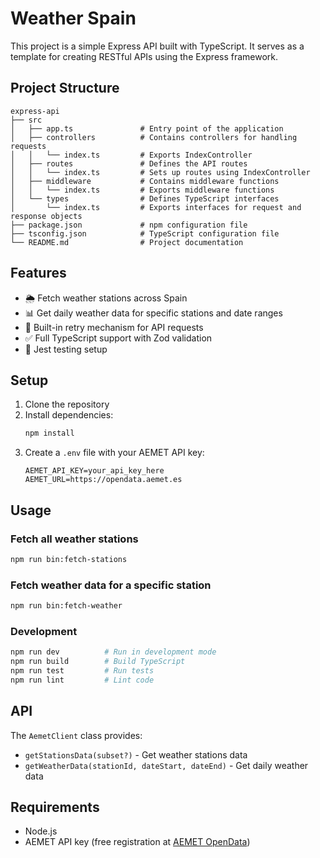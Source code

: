 # Weather Spain

This project is a simple Express API built with TypeScript. It serves as a template for creating RESTful APIs using the Express framework.

## Project Structure

```
express-api
├── src
│   ├── app.ts               # Entry point of the application
│   ├── controllers          # Contains controllers for handling requests
│   │   └── index.ts         # Exports IndexController
│   ├── routes               # Defines the API routes
│   │   └── index.ts         # Sets up routes using IndexController
│   ├── middleware           # Contains middleware functions
│   │   └── index.ts         # Exports middleware functions
│   └── types                # Defines TypeScript interfaces
│       └── index.ts         # Exports interfaces for request and response objects
├── package.json             # npm configuration file
├── tsconfig.json            # TypeScript configuration file
└── README.md                # Project documentation
```

## Features

- 🌦️ Fetch weather stations across Spain
- 📊 Get daily weather data for specific stations and date ranges
- 🔄 Built-in retry mechanism for API requests
- ✅ Full TypeScript support with Zod validation
- 🧪 Jest testing setup

## Setup

1. Clone the repository
2. Install dependencies:
   ```bash
   npm install
   ```
3. Create a `.env` file with your AEMET API key:
   ```env
   AEMET_API_KEY=your_api_key_here
   AEMET_URL=https://opendata.aemet.es
   ```

## Usage

### Fetch all weather stations

```bash
npm run bin:fetch-stations
```

### Fetch weather data for a specific station

```bash
npm run bin:fetch-weather
```

### Development

```bash
npm run dev          # Run in development mode
npm run build        # Build TypeScript
npm run test         # Run tests
npm run lint         # Lint code
```

## API

The `AemetClient` class provides:

- `getStationsData(subset?)` - Get weather stations data
- `getWeatherData(stationId, dateStart, dateEnd)` - Get daily weather data

## Requirements

- Node.js
- AEMET API key (free registration at [AEMET OpenData](https://opendata.aemet.es))
